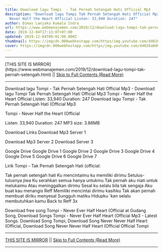 ```yaml
---
title: Download lagu Tompi  - Tak Pernah Setengah Hati Official Mp3
description: "Download lagu Tompi Tak Pernah Setengah Hati Official Mp3 Tompi -
  Never Half the Heart Official Listen: 33,940 Duration: 247"
author: Dimas Lanjaka Kumala Indra
url: https://www.webmanajemen.com/2019/12/download-lagu-tompi-tak-pernah-setengah.html
date: 2019-12-04T17:13:07+07:00
updated: 2019-12-04T09:01:00.000Z
thumbnail: https://imgcdn.000webhostapp.com/https/img.youtube.com/d4026a0d60e9f2c105d484607b12a36e.jpeg
cover: https://imgcdn.000webhostapp.com/https/img.youtube.com/d4026a0d60e9f2c105d484607b12a36e.jpeg
---
```


<hr/> [THIS SITE IS MIRROR](https://www.webmanajemen.com/2019/12/download-lagu-tompi-tak-pernah-setengah.html) || <a href="https://www.webmanajemen.com/2019/12/download-lagu-tompi-tak-pernah-setengah.html" rel="follow" class="button" id="read-more">Skip to Full Contents (Read More)</a> <hr/> Download lagu Tompi  - Tak Pernah Setengah Hati Official Mp3 - Download lagu Tompi Tak Pernah Setengah Hati Official Mp3 Tompi - Never Half the Heart Official Listen: 33,940 Duration: 247 Download lagu Tompi  - Tak Pernah Setengah Hati (Official Mp3

  Tompi - Never Half the Heart (Official 

  Listen: 33,940 
  Duration: 247 
  MP3 size: 3.86MB 

  Download Links 
  Download Mp3 Server 1 

  Download Mp3 Server 2 
  Download Server 3 


  Google Drive   Google Drive 1 
  Google Drive 2 
  Google Drive 3 
  Google Drive 4 
  Google Drive 5 
  Google Drive 6 
  Google Drive 7 


                             
Lirik Tompi - Tak Pernah Setengah Hati (official:
                             
                                     
Tak pernah setengah hati
 Ku mencintaimu ku memiliki dirimu
 Setulus-tulusnya jiwa
 Ku serahkan semua hanya untukmu
  Tak pernah aku niati untuk melukaimu
 Atau meninggalkan dirimu
 Sesal ku selalu bila tak sengaja
 Aku buat kau menangis
  Reff
 Memiliki mencintai dirimu kasihku
 Tak akan pernah membuat diriku menyesal
 Sungguh matiku
 Hidupku 'kan selalu membutuhkan kamu
  Back to Reff 3x
                                                            
  Download free song Tompi - Never Ever Half Heart (Official at Gudang Song, Download Songs Tompi - Never Ever Half Heart (Official Mp3 - Latest Songs. Download Song Tompi, Download Song Never Never Half Heart (Official, Download Song Never Never Half Heart (Official Official Tompi <hr/> [THIS SITE IS MIRROR](https://www.webmanajemen.com/2019/12/download-lagu-tompi-tak-pernah-setengah.html) || <a href="https://www.webmanajemen.com/2019/12/download-lagu-tompi-tak-pernah-setengah.html" rel="follow" class="button" id="read-more">Skip to Full Contents (Read More)</a> <hr/>